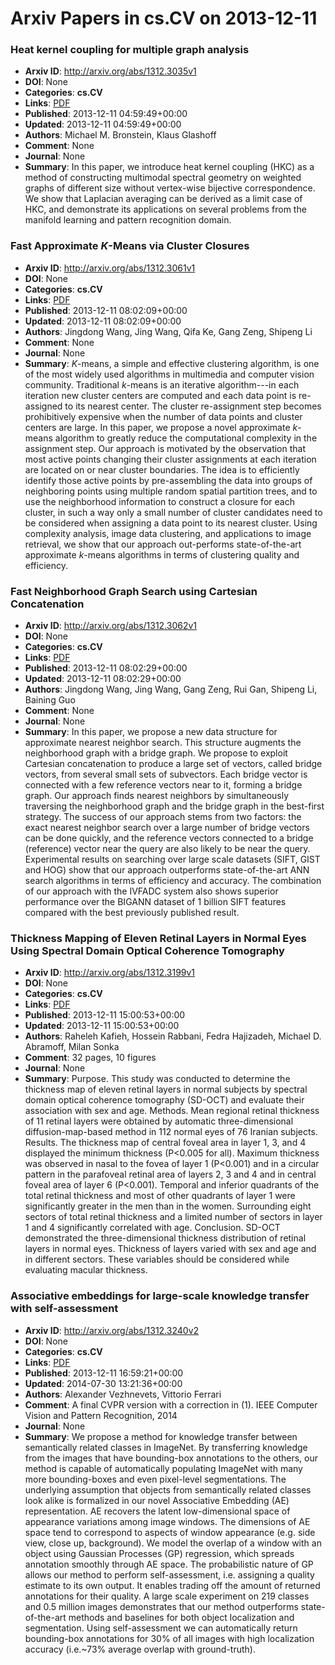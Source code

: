 # Arxiv Papers in cs.CV on 2013-12-11
### Heat kernel coupling for multiple graph analysis
- **Arxiv ID**: http://arxiv.org/abs/1312.3035v1
- **DOI**: None
- **Categories**: **cs.CV**
- **Links**: [PDF](http://arxiv.org/pdf/1312.3035v1)
- **Published**: 2013-12-11 04:59:49+00:00
- **Updated**: 2013-12-11 04:59:49+00:00
- **Authors**: Michael M. Bronstein, Klaus Glashoff
- **Comment**: None
- **Journal**: None
- **Summary**: In this paper, we introduce heat kernel coupling (HKC) as a method of constructing multimodal spectral geometry on weighted graphs of different size without vertex-wise bijective correspondence. We show that Laplacian averaging can be derived as a limit case of HKC, and demonstrate its applications on several problems from the manifold learning and pattern recognition domain.



### Fast Approximate $K$-Means via Cluster Closures
- **Arxiv ID**: http://arxiv.org/abs/1312.3061v1
- **DOI**: None
- **Categories**: **cs.CV**
- **Links**: [PDF](http://arxiv.org/pdf/1312.3061v1)
- **Published**: 2013-12-11 08:02:09+00:00
- **Updated**: 2013-12-11 08:02:09+00:00
- **Authors**: Jingdong Wang, Jing Wang, Qifa Ke, Gang Zeng, Shipeng Li
- **Comment**: None
- **Journal**: None
- **Summary**: $K$-means, a simple and effective clustering algorithm, is one of the most widely used algorithms in multimedia and computer vision community. Traditional $k$-means is an iterative algorithm---in each iteration new cluster centers are computed and each data point is re-assigned to its nearest center. The cluster re-assignment step becomes prohibitively expensive when the number of data points and cluster centers are large.   In this paper, we propose a novel approximate $k$-means algorithm to greatly reduce the computational complexity in the assignment step. Our approach is motivated by the observation that most active points changing their cluster assignments at each iteration are located on or near cluster boundaries. The idea is to efficiently identify those active points by pre-assembling the data into groups of neighboring points using multiple random spatial partition trees, and to use the neighborhood information to construct a closure for each cluster, in such a way only a small number of cluster candidates need to be considered when assigning a data point to its nearest cluster. Using complexity analysis, image data clustering, and applications to image retrieval, we show that our approach out-performs state-of-the-art approximate $k$-means algorithms in terms of clustering quality and efficiency.



### Fast Neighborhood Graph Search using Cartesian Concatenation
- **Arxiv ID**: http://arxiv.org/abs/1312.3062v1
- **DOI**: None
- **Categories**: **cs.CV**
- **Links**: [PDF](http://arxiv.org/pdf/1312.3062v1)
- **Published**: 2013-12-11 08:02:29+00:00
- **Updated**: 2013-12-11 08:02:29+00:00
- **Authors**: Jingdong Wang, Jing Wang, Gang Zeng, Rui Gan, Shipeng Li, Baining Guo
- **Comment**: None
- **Journal**: None
- **Summary**: In this paper, we propose a new data structure for approximate nearest neighbor search. This structure augments the neighborhood graph with a bridge graph. We propose to exploit Cartesian concatenation to produce a large set of vectors, called bridge vectors, from several small sets of subvectors. Each bridge vector is connected with a few reference vectors near to it, forming a bridge graph. Our approach finds nearest neighbors by simultaneously traversing the neighborhood graph and the bridge graph in the best-first strategy. The success of our approach stems from two factors: the exact nearest neighbor search over a large number of bridge vectors can be done quickly, and the reference vectors connected to a bridge (reference) vector near the query are also likely to be near the query. Experimental results on searching over large scale datasets (SIFT, GIST and HOG) show that our approach outperforms state-of-the-art ANN search algorithms in terms of efficiency and accuracy. The combination of our approach with the IVFADC system also shows superior performance over the BIGANN dataset of $1$ billion SIFT features compared with the best previously published result.



### Thickness Mapping of Eleven Retinal Layers in Normal Eyes Using Spectral Domain Optical Coherence Tomography
- **Arxiv ID**: http://arxiv.org/abs/1312.3199v1
- **DOI**: None
- **Categories**: **cs.CV**
- **Links**: [PDF](http://arxiv.org/pdf/1312.3199v1)
- **Published**: 2013-12-11 15:00:53+00:00
- **Updated**: 2013-12-11 15:00:53+00:00
- **Authors**: Raheleh Kafieh, Hossein Rabbani, Fedra Hajizadeh, Michael D. Abramoff, Milan Sonka
- **Comment**: 32 pages, 10 figures
- **Journal**: None
- **Summary**: Purpose. This study was conducted to determine the thickness map of eleven retinal layers in normal subjects by spectral domain optical coherence tomography (SD-OCT) and evaluate their association with sex and age. Methods. Mean regional retinal thickness of 11 retinal layers were obtained by automatic three-dimensional diffusion-map-based method in 112 normal eyes of 76 Iranian subjects. Results. The thickness map of central foveal area in layer 1, 3, and 4 displayed the minimum thickness (P<0.005 for all). Maximum thickness was observed in nasal to the fovea of layer 1 (P<0.001) and in a circular pattern in the parafoveal retinal area of layers 2, 3 and 4 and in central foveal area of layer 6 (P<0.001). Temporal and inferior quadrants of the total retinal thickness and most of other quadrants of layer 1 were significantly greater in the men than in the women. Surrounding eight sectors of total retinal thickness and a limited number of sectors in layer 1 and 4 significantly correlated with age. Conclusion. SD-OCT demonstrated the three-dimensional thickness distribution of retinal layers in normal eyes. Thickness of layers varied with sex and age and in different sectors. These variables should be considered while evaluating macular thickness.



### Associative embeddings for large-scale knowledge transfer with self-assessment
- **Arxiv ID**: http://arxiv.org/abs/1312.3240v2
- **DOI**: None
- **Categories**: **cs.CV**
- **Links**: [PDF](http://arxiv.org/pdf/1312.3240v2)
- **Published**: 2013-12-11 16:59:21+00:00
- **Updated**: 2014-07-30 13:21:36+00:00
- **Authors**: Alexander Vezhnevets, Vittorio Ferrari
- **Comment**: A final CVPR version with a correction in (1). IEEE Computer Vision
  and Pattern Recognition, 2014
- **Journal**: None
- **Summary**: We propose a method for knowledge transfer between semantically related classes in ImageNet. By transferring knowledge from the images that have bounding-box annotations to the others, our method is capable of automatically populating ImageNet with many more bounding-boxes and even pixel-level segmentations. The underlying assumption that objects from semantically related classes look alike is formalized in our novel Associative Embedding (AE) representation. AE recovers the latent low-dimensional space of appearance variations among image windows. The dimensions of AE space tend to correspond to aspects of window appearance (e.g. side view, close up, background). We model the overlap of a window with an object using Gaussian Processes (GP) regression, which spreads annotation smoothly through AE space. The probabilistic nature of GP allows our method to perform self-assessment, i.e. assigning a quality estimate to its own output. It enables trading off the amount of returned annotations for their quality. A large scale experiment on 219 classes and 0.5 million images demonstrates that our method outperforms state-of-the-art methods and baselines for both object localization and segmentation. Using self-assessment we can automatically return bounding-box annotations for 30% of all images with high localization accuracy (i.e.~73% average overlap with ground-truth).



